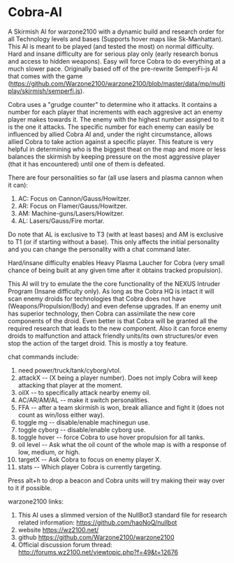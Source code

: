 # Cobra-AI
A Skirmish AI for warzone2100 with a dynamic build and research order for all Technology levels and bases (Supports hover maps like Sk-Manhattan). This AI is meant to be played (and tested the most) on normal difficulty. Hard and insane difficulty are for serious play only (early research bonus and access to hidden weapons). Easy will force Cobra to do everything at a much slower pace. Originally based off of the pre-rewrite SemperFi-js AI that comes with the game (https://github.com/Warzone2100/warzone2100/blob/master/data/mp/multiplay/skirmish/semperfi.js).

Cobra uses a "grudge counter" to determine who it attacks. It contains a number for each player that increments with each aggresive act an enemy player makes towards it. The enemy with the highest number assigned to it is the one it attacks. The specific number for each enemy can easily be influenced by allied Cobra AI and, under the right circumstance, allows allied Cobra to take action against a specific player. This feature is very helpful in determining who is the biggest theat on the map and more or less balances the skirmish by keeping pressure on the most aggressive player (that it has encountered) until one of them is defeated.

There are four personalities so far (all use lasers and plasma cannon when it can):

1. AC: Focus on Cannon/Gauss/Howitzer.
2. AR: Focus on Flamer/Gauss/Howitzer.
3. AM: Machine-guns/Lasers/Howitzer.
4. AL: Lasers/Gauss/Fire mortar.

Do note that AL is exclusive to T3 (with at least bases) and AM is exclusive to T1 (or if starting without a base). This only affects the initial personality and you can change the personality with a chat command later.

Hard/insane difficulty enables Heavy Plasma Laucher for Cobra (very small chance of being built at any given time after it obtains tracked propulsion).

This AI will try to emulate the the core functionality of the NEXUS Intruder Program (Insane difficulty only). As long as the Cobra HQ is intact it will scan enemy droids for technologies that Cobra does not have (Weapons/Propulsion/Body) and even defense upgrades. If an enemy unit has superior technology, then Cobra can assimilate the new core components of the droid. Even better is that Cobra will be granted all the required research that leads to the new component. Also it can force enemy droids to malfunction and attack friendly units/its own structures/or even stop the action of the target droid. This is mostly a toy feature.


chat commands include: 
1. need power/truck/tank/cyborg/vtol.
2. attackX -- (X being a player number). Does not imply Cobra will keep attacking that player at the moment.
3. oilX -- to specifically attack nearby enemy oil. 
4. AC/AR/AM/AL -- make it switch personalities.
5. FFA -- after a team skirmish is won, break alliance and fight it (does not count as win/loss either way).
6. toggle mg -- disable/enable machinegun use.
7. toggle cyborg -- disable/enable cyborg use.
8. toggle hover -- force Cobra to use hover propulsion for all tanks.
9. oil level -- Ask what the oil count of the whole map is with a response of low, medium, or high.
10. targetX -- Ask Cobra to focus on enemy player X.
11. stats -- Which player Cobra is currently targeting.

Press alt+h to drop a beacon and Cobra units will try making their way over to it if possible.

warzone2100 links:
1. This AI uses a slimmed version of the NullBot3 standard file for research related information: https://github.com/haoNoQ/nullbot
2. website https://wz2100.net/
3. github https://github.com/Warzone2100/warzone2100
4. Official discussion forum thread: http://forums.wz2100.net/viewtopic.php?f=49&t=12676
